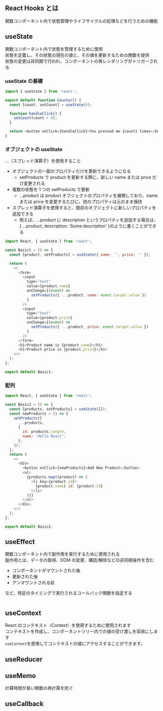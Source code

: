 ## React Hooks とは

関数コンポーネント内で状態管理やライフサイクルの処理などを行うための機能

## useState

関数コンポーネント内で状態を管理するために使用<br>
状態を定義し、その状態の現在の値と、その値を更新するための関数を提供<br>
状態の変更は非同期で行われ、コンポーネントの再レンダリングがトリガーされる<br>

### useState の基礎

```javascript
import { useState } from 'react';

export default function Counter() {
  const [count, setCount] = useState(0);

  function handleClick() {
    setCount(count + 0);
  }

  return <button onClick={handleClick}>You pressed me {count} times</button>;
}
```

### オブジェクトの useState

...（スプレッド演算子）を使用すること

- オブジェクトの一部のプロパティだけを更新できるようになる
  - setProducts で product を更新する際に、新しい name または price だけ変更される
- 複数の状態を 1 つの setProducts で更新
  - ...product は product オブジェクトのプロパティを展開しており、name または price を変更するたびに、他のプロパティは元のまま保持
- スプレッド演算子を使用すると、既存のオブジェクトに新しいプロパティを追加できる
  - 例えば、...product に description というプロパティを追加する場合は、{ ...product, description: 'Some description' }のように書くことができる

```javascript
import React, { useState } from 'react';

const Basic1 = () => {
  const [product, setProducts] = useState({ name: '', price: '' });

  return (
    <>
      <form>
        <input
          type="text"
          value={product.name}
          onChange={(event) =>
            setProducts({ ...product, name: event.target.value })
          }
        />
        <input
          type="text"
          value={product.price}
          onChange={(event) =>
            setProducts({ ...product, price: event.target.value })
          }
        />
      </form>
      <h1>Product name is {product.name}</h1>
      <h1>Product price is {product.price}</h1>
    </>
  );
};

export default Basic1;
```

### 配列

```javascript
import React, { useState } from 'react';

const Basic2 = () => {
  const [products, setProducts] = useState([]);
  const newProducts = () => {
    setProducts([
      ...products,
      {
        id: products.length,
        name: 'Hello React',
      },
    ]);
  };
  return (
    <>
      <div>
        <button onClick={newProducts}>Add New Product</button>
        <ul>
          {products.map((product) => (
            <li key={product.id}>
              {product.name} id: {product.id}
            </li>
          ))}
        </ul>
      </div>
    </>
  );
};

export default Basic2;
```

## useEffect

関数コンポーネント内で副作用を実行するために使用される<br>
副作用とは、データの取得、DOM の変更、購読/解除などの非同期操作を含む<br>

- コンポーネントがマウントされた後
- 更新された後
- アンマウントされる前

など、特定のタイミングで実行されるコールバック関数を指定する

```javascript

```

## useContext

React のコンテキスト（Context）を使用するために使用されます<br>
コンテキストを作成し、コンポーネントツリー内での値の受け渡しを容易にします<br>
`useContext`を使用してコンテキストの値にアクセスすることができます。

## useReducer

## useMemo

計算時間が長い関数の再計算を防ぐ

## useCallback
